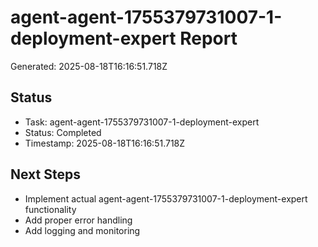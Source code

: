 # agent-agent-1755379731007-1-deployment-expert Report

Generated: 2025-08-18T16:16:51.718Z

## Status
- Task: agent-agent-1755379731007-1-deployment-expert
- Status: Completed
- Timestamp: 2025-08-18T16:16:51.718Z

## Next Steps
- Implement actual agent-agent-1755379731007-1-deployment-expert functionality
- Add proper error handling
- Add logging and monitoring
